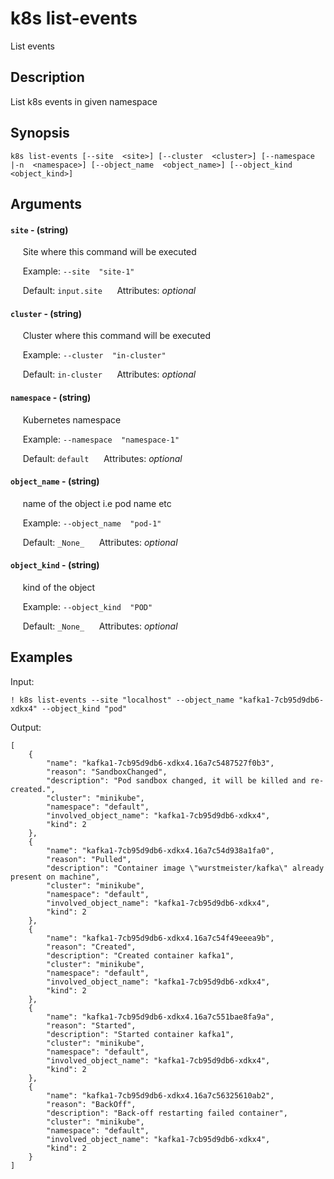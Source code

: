 # k8s list-events

List events

## Description

List k8s events in given namespace

## Synopsis

`k8s list-events [--site  <site>] [--cluster  <cluster>] [--namespace  |-n  <namespace>] [--object_name  <object_name>] [--object_kind  <object_kind>]`

## Arguments


#### `site` - (string)

&nbsp;&nbsp;&nbsp;&nbsp; Site where this command will be executed  

&nbsp;&nbsp;&nbsp;&nbsp; Example:  `--site  "site-1"`

&nbsp;&nbsp;&nbsp;&nbsp; Default: `input.site`
&nbsp;&nbsp;&nbsp;&nbsp; Attributes: _optional_  


#### `cluster` - (string)

&nbsp;&nbsp;&nbsp;&nbsp; Cluster where this command will be executed  

&nbsp;&nbsp;&nbsp;&nbsp; Example:  `--cluster  "in-cluster"`

&nbsp;&nbsp;&nbsp;&nbsp; Default: `in-cluster`
&nbsp;&nbsp;&nbsp;&nbsp; Attributes: _optional_  


#### `namespace` - (string)

&nbsp;&nbsp;&nbsp;&nbsp; Kubernetes namespace  

&nbsp;&nbsp;&nbsp;&nbsp; Example:  `--namespace  "namespace-1"`

&nbsp;&nbsp;&nbsp;&nbsp; Default: `default`
&nbsp;&nbsp;&nbsp;&nbsp; Attributes: _optional_  


#### `object_name` - (string)

&nbsp;&nbsp;&nbsp;&nbsp; name of the object i.e pod name etc  

&nbsp;&nbsp;&nbsp;&nbsp; Example:  `--object_name  "pod-1"`

&nbsp;&nbsp;&nbsp;&nbsp; Default: `_None_`
&nbsp;&nbsp;&nbsp;&nbsp; Attributes: _optional_  


#### `object_kind` - (string)

&nbsp;&nbsp;&nbsp;&nbsp; kind of the object  

&nbsp;&nbsp;&nbsp;&nbsp; Example:  `--object_kind  "POD"`

&nbsp;&nbsp;&nbsp;&nbsp; Default: `_None_`
&nbsp;&nbsp;&nbsp;&nbsp; Attributes: _optional_  



## Examples

Input: 
```
! k8s list-events --site "localhost" --object_name "kafka1-7cb95d9db6-xdkx4" --object_kind "pod"
```
Output: 
```
[
    {
        "name": "kafka1-7cb95d9db6-xdkx4.16a7c5487527f0b3",
        "reason": "SandboxChanged",
        "description": "Pod sandbox changed, it will be killed and re-created.",
        "cluster": "minikube",
        "namespace": "default",
        "involved_object_name": "kafka1-7cb95d9db6-xdkx4",
        "kind": 2
    },
    {
        "name": "kafka1-7cb95d9db6-xdkx4.16a7c54d938a1fa0",
        "reason": "Pulled",
        "description": "Container image \"wurstmeister/kafka\" already present on machine",
        "cluster": "minikube",
        "namespace": "default",
        "involved_object_name": "kafka1-7cb95d9db6-xdkx4",
        "kind": 2
    },
    {
        "name": "kafka1-7cb95d9db6-xdkx4.16a7c54f49eeea9b",
        "reason": "Created",
        "description": "Created container kafka1",
        "cluster": "minikube",
        "namespace": "default",
        "involved_object_name": "kafka1-7cb95d9db6-xdkx4",
        "kind": 2
    },
    {
        "name": "kafka1-7cb95d9db6-xdkx4.16a7c551bae8fa9a",
        "reason": "Started",
        "description": "Started container kafka1",
        "cluster": "minikube",
        "namespace": "default",
        "involved_object_name": "kafka1-7cb95d9db6-xdkx4",
        "kind": 2
    },
    {
        "name": "kafka1-7cb95d9db6-xdkx4.16a7c56325610ab2",
        "reason": "BackOff",
        "description": "Back-off restarting failed container",
        "cluster": "minikube",
        "namespace": "default",
        "involved_object_name": "kafka1-7cb95d9db6-xdkx4",
        "kind": 2
    }
]
```

